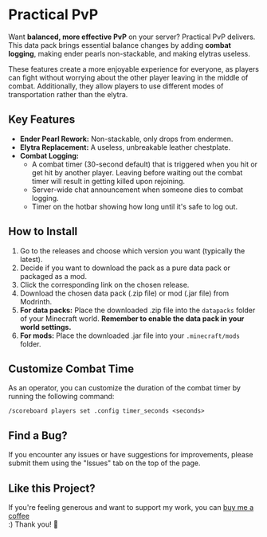 # Practical PvP

Want **balanced, more effective PvP** on your server? Practical PvP delivers. This data pack brings essential balance changes by adding **combat logging**, making ender pearls non-stackable, and making elytras useless. 

These features create a more enjoyable experience for everyone, as players can fight without worrying about the other player leaving in the middle of combat. Additionally, they allow players to use different modes of transportation rather than the elytra.

## Key Features

* **Ender Pearl Rework:** Non-stackable, only drops from endermen.
* **Elytra Replacement:** A useless, unbreakable leather chestplate.
* **Combat Logging:**
    * A combat timer (30-second default) that is triggered when you hit or get hit by another player. Leaving before waiting out the combat timer will result in getting killed upon rejoining.
    * Server-wide chat announcement when someone dies to combat logging.
    * Timer on the hotbar showing how long until it's safe to log out.

## How to Install

1.  Go to the releases and choose which version you want (typically the latest).
2.  Decide if you want to download the pack as a pure data pack or packaged as a mod.
3.  Click the corresponding link on the chosen release.
4.  Download the chosen data pack (.zip file) or mod (.jar file) from Modrinth.
5.  **For data packs:** Place the downloaded .zip file into the `datapacks` folder of your Minecraft world. **Remember to enable the data pack in your world settings.**
6.  **For mods:** Place the downloaded .jar file into your `.minecraft/mods` folder.

## Customize Combat Time

As an operator, you can customize the duration of the combat timer by running the following command:

```
/scoreboard players set .config timer_seconds <seconds>
```

## Find a Bug?

If you encounter any issues or have suggestions for improvements, please submit them using the "Issues" tab on the top of the page.

## Like this Project?

If you're feeling generous and want to support my work, you can [buy me a coffee](https://buymeacoffee.com/burnttoastdev)     
:) Thank you! 🧡
